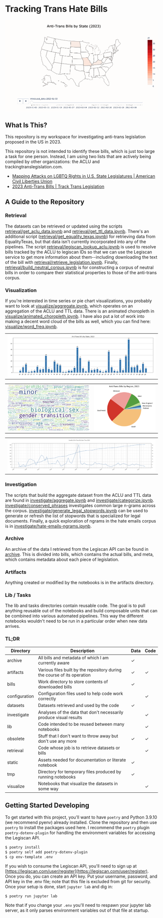 # Tracking Trans Hate Bills

![animated map](https://raw.githubusercontent.com/amy-langley/tracking-trans-hate-bills/master/static/animated_choropleth.gif)

## What Is This?

This repository is my workspace for investigating anti-trans legislation proposed in the US in 2023.

This repository is not intended to identify these bills, which is just too large a task for one person. Instead, I am using two lists that are actively being compiled by other organizations: the ACLU and trackingtranslegislation.com.

* [Mapping Attacks on LGBTQ Rights in U.S. State Legislatures | American Civil Liberties Union](https://www.aclu.org/legislative-attacks-on-lgbtq-rights?state)
* [2023 Anti-Trans Bills | Track Trans Legislation](https://www.tracktranslegislation.com)

## A Guide to the Repository

### Retrieval

The datasets can be retrieved or updated using the scripts [retrieval/get_aclu_data.ipynb](retrieval/get_aclu_data.ipynb) and [retrieval/get_ttl_data.ipynb](retrieval/get_ttl_data.ipynb). There's an additional script ([retrieval/get_equality_texas.ipynb](retrieval/get_equality_texas.ipynb)) for retrieving data from EqualityTexas, but that data isn't currently incorporated into any of the pipelines.  The script [retrieval/legiscan_lookup_aclu.ipynb](retrieval/legiscan_lookup_aclu.ipynb) is used to resolve bills tracked by the ACLU to legiscan IDs so that we can use the Legiscan service to get more information about them--including downloading the text of the bill with [retrieval/retrieve_legislation.ipynb](retrieval/retrieve_legislation.ipynb). Finally, [retrieval/build_neutral_corpus.ipynb](retrieval/build_neutral_corpus.ipynb) is for constructing a corpus of neutral bills in order to compare their statistical properties to those of the anti-trans corpus.

### Visualization

If you're interested in time series or pie chart visualizations, you probably want to look at [visualize/aggregate.ipynb](visualize/aggregate.ipynb), which operates on an aggregation of the ACLU and TTL data. There is an animated choropleth in [visualize/animated_choropleth.ipynb](visualize/animated_choropleth.ipynb). I have also put a lot of work into making a decent word cloud of the bills as well, which you can find here: [visualize/word_freq.ipynb](visualize/word_freq.ipynb).

|     |
| --- |
| ![column](https://raw.githubusercontent.com/amy-langley/tracking-trans-hate-bills/master/static/column.png) |

|     |     |
| --- | --- |
| ![word cloud](https://raw.githubusercontent.com/amy-langley/tracking-trans-hate-bills/master/static/cloud-small.png) | ![region pie chart](https://raw.githubusercontent.com/amy-langley/tracking-trans-hate-bills/master/static/pie.png) |

|     |
| --- |
| ![time series](https://raw.githubusercontent.com/amy-langley/tracking-trans-hate-bills/master/static/time-series.png) |

### Investigation

The scripts that build the aggregate dataset from the ACLU and TTL data are found in [investigate/aggregate.ipynb](investigate/aggregate.ipynb) and [investigate/categorize.ipynb](investigate/categorize.ipynb). [investigate/conserved_phrases](investigate/conserved_phrases.ipynb) investigates common large n-grams across the corpus. [investigate/generate_legal_stopwords.ipynb](investigate/generate_legal_stopwords.ipynb) can be used to generate or refresh the list of stopwords that is specialized for legal documents. Finally, a quick exploration of ngrams in the hate emails corpus is in [investigate/hate-emails-ngrams.ipynb](investigate/hate-emails-ngrams.ipynb).

### Archive

An archive of the data I retrieved from the Legiscan API can be found in [archive](archive/). This is divided into bills, which contains the actual bills, and meta, which contains metadata about each piece of legislation.

### Artifacts

Anything created or modified by the notebooks is in the artifacts directory.

### Lib / Tasks

The lib and tasks directories contain reusable code. The goal is to pull anything reusable out of the notebooks and build composable units that can be combined into various automated pipelines. This way the different notebooks wouldn't need to be run in a particular order when new data arrives.

### TL;DR

| Directory | Description | Data | Code |
| --- | --- | --- | --- |
| archive | All bills and metadata of which I am currently aware | &#x2713; | |
| artifacts | Various files built by the repository during the course of its operation | &#x2713; | &#x2713; |
| bills | Work directory to store contents of downloaded bills | &#x2713; | |
| configuration | Configuration files used to help code work correctly | | &#x2713; |
| datasets | Datasets retrieved and used by the code | &#x2713; | |
| investigate | Analyses of the data that don't necessarily produce visual results | | &#x2713; |
| lib | Code intended to be reused between many notebooks | | &#x2713; |
| obsolete | Stuff that I don't want to throw away but don't use any more | &#x2713; | &#x2713; |
| retrieval | Code whose job is to retrieve datasets or bills | | &#x2713; |
| static | Assets needed for documentation or literate notebook | &#x2713; | |
| tmp | Directory for temporary files produced by running notebooks | &#x2713; | |
| visualize | Notebooks that visualize the datasets in some way | | &#x2713; |

## Getting Started Developing

To get started with this project, you'll want to have `poetry` and Python 3.9.10 (we recommend pyenv) already installed. Clone the repository and then use `poetry` to install the packages used here. I recommend the `poetry` plugin `poetry-dotenv-plugin` for handling the environment variables for accessing the Legiscan API.

```shell
$ poetry install
$ poetry self add poetry-dotenv-plugin
$ cp env-template .env
```

If you wish to consume the Legiscan API, you'll need to sign up at [https://legiscan.com/user/register](https://legiscan.com/user/register). Once you do, you can create an API key. Put your username, password, and API key in the .env file; note that this file is excluded from git for security. Once your setup is done, start `jupyter lab` and dig in:

```shell
$ poetry run jupyter lab
```

Note that if you change your `.env` you'll need to respawn your jupyter lab server, as it only parses environment variables out of that file at startup.
